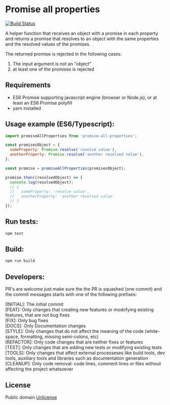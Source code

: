 # Promise all properties
[![Build Status](https://travis-ci.org/marcelowa/promise-all-properties.svg?branch=master)](https://travis-ci.org/marcelowa/promise-all-properties)

A helper function that receives an object with a promise in each property and returns a promise that resolves to an object with the same properties and the resolved values of the promises.  

The returned promise is rejected in the following cases:  
1. The input argument is not an "object"  
2. at least one of the promises is rejected  

## Requirements
* ES6 Promise supporting javascript engine (browser or Node.js), or at least an ES6 Promise polyfill
* yarn installed

## Usage example (ES6/Typescript):
```javascript
import promiseAllProperties from 'promise-all-properties';

const promisesObject = {
  someProperty: Promise.resolve('resolve value'),
  anotherProperty: Promise.resolve('another resolved value'),
};

const promise = promiseAllProperties(promisesObject);

promise.then((resolvedObject) => {
  console.log(resolvedObject);
  // {
  //   someProperty: 'resolve value',
  //   anotherProperty: 'another resolved value'
  // }
});

```

## Run tests:
```bash
npm test
```

## Build:
```bash
npm run build
```

## Developers:
PR's are welcome just make sure the the PR is squashed (one commit) and the commit messages starts with one of the following prefixes:  

[INITIAL]: The initial commit  
[FEAT]: Only changes that creating new features or modofying existing features, that are not bug fixes  
[FIX]: Only bug fixes  
[DOCS]: Only Documentation changes  
[STYLE]: Only changes that do not affect the meaning of the code (white-space, formatting, missing semi-colons, etc)  
[REFACTOR]: Only code changes that are neither fixes or features  
[TEST]: Only changes that are adding new tests or modifying existing tests  
[TOOLS]: Only changes that affect external processeses like build tools, dev tools, auxiliary tools and libraries such as documentation generation  
[CLEANUP]: Only code removal: code lines, comment lines or files without affecting the project whatsoever  

## License
Public domain [Unlicense][unlicense]


[unlicense]: http://unlicense.org/
